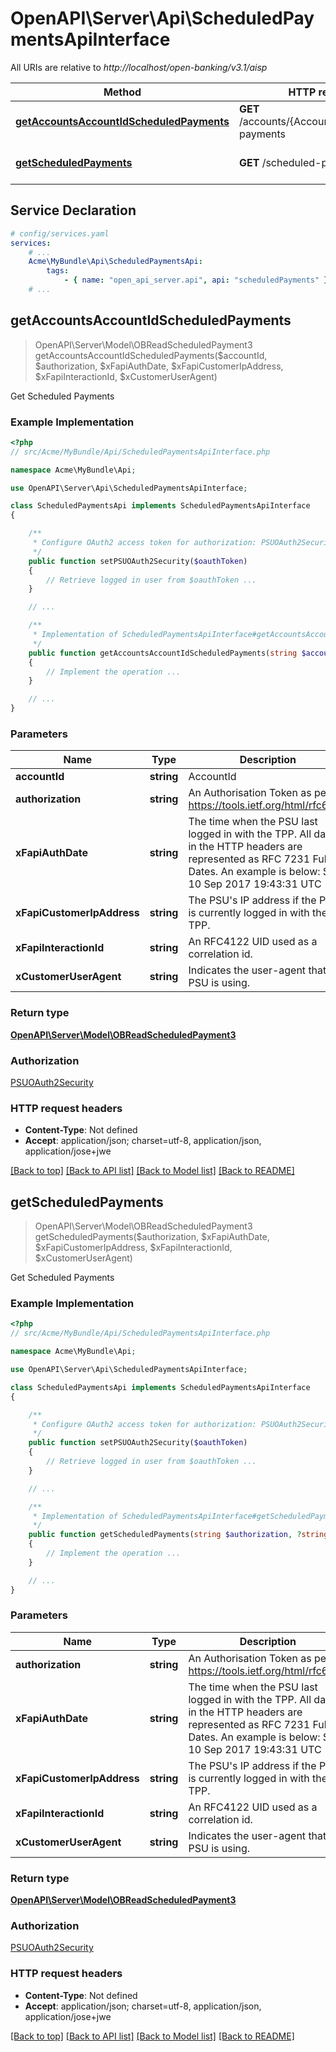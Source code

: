 # OpenAPI\Server\Api\ScheduledPaymentsApiInterface

All URIs are relative to *http://localhost/open-banking/v3.1/aisp*

Method | HTTP request | Description
------------- | ------------- | -------------
[**getAccountsAccountIdScheduledPayments**](ScheduledPaymentsApiInterface.md#getAccountsAccountIdScheduledPayments) | **GET** /accounts/{AccountId}/scheduled-payments | Get Scheduled Payments
[**getScheduledPayments**](ScheduledPaymentsApiInterface.md#getScheduledPayments) | **GET** /scheduled-payments | Get Scheduled Payments


## Service Declaration
```yaml
# config/services.yaml
services:
    # ...
    Acme\MyBundle\Api\ScheduledPaymentsApi:
        tags:
            - { name: "open_api_server.api", api: "scheduledPayments" }
    # ...
```

## **getAccountsAccountIdScheduledPayments**
> OpenAPI\Server\Model\OBReadScheduledPayment3 getAccountsAccountIdScheduledPayments($accountId, $authorization, $xFapiAuthDate, $xFapiCustomerIpAddress, $xFapiInteractionId, $xCustomerUserAgent)

Get Scheduled Payments

### Example Implementation
```php
<?php
// src/Acme/MyBundle/Api/ScheduledPaymentsApiInterface.php

namespace Acme\MyBundle\Api;

use OpenAPI\Server\Api\ScheduledPaymentsApiInterface;

class ScheduledPaymentsApi implements ScheduledPaymentsApiInterface
{

    /**
     * Configure OAuth2 access token for authorization: PSUOAuth2Security
     */
    public function setPSUOAuth2Security($oauthToken)
    {
        // Retrieve logged in user from $oauthToken ...
    }

    // ...

    /**
     * Implementation of ScheduledPaymentsApiInterface#getAccountsAccountIdScheduledPayments
     */
    public function getAccountsAccountIdScheduledPayments(string $accountId, string $authorization, ?string $xFapiAuthDate, ?string $xFapiCustomerIpAddress, ?string $xFapiInteractionId, ?string $xCustomerUserAgent, int &$responseCode, array &$responseHeaders): array|object|null
    {
        // Implement the operation ...
    }

    // ...
}
```

### Parameters

Name | Type | Description  | Notes
------------- | ------------- | ------------- | -------------
 **accountId** | **string**| AccountId |
 **authorization** | **string**| An Authorisation Token as per https://tools.ietf.org/html/rfc6750 |
 **xFapiAuthDate** | **string**| The time when the PSU last logged in with the TPP.  All dates in the HTTP headers are represented as RFC 7231 Full Dates. An example is below:  Sun, 10 Sep 2017 19:43:31 UTC | [optional]
 **xFapiCustomerIpAddress** | **string**| The PSU&#39;s IP address if the PSU is currently logged in with the TPP. | [optional]
 **xFapiInteractionId** | **string**| An RFC4122 UID used as a correlation id. | [optional]
 **xCustomerUserAgent** | **string**| Indicates the user-agent that the PSU is using. | [optional]

### Return type

[**OpenAPI\Server\Model\OBReadScheduledPayment3**](../Model/OBReadScheduledPayment3.md)

### Authorization

[PSUOAuth2Security](../../README.md#PSUOAuth2Security)

### HTTP request headers

 - **Content-Type**: Not defined
 - **Accept**: application/json; charset=utf-8, application/json, application/jose+jwe

[[Back to top]](#) [[Back to API list]](../../README.md#documentation-for-api-endpoints) [[Back to Model list]](../../README.md#documentation-for-models) [[Back to README]](../../README.md)

## **getScheduledPayments**
> OpenAPI\Server\Model\OBReadScheduledPayment3 getScheduledPayments($authorization, $xFapiAuthDate, $xFapiCustomerIpAddress, $xFapiInteractionId, $xCustomerUserAgent)

Get Scheduled Payments

### Example Implementation
```php
<?php
// src/Acme/MyBundle/Api/ScheduledPaymentsApiInterface.php

namespace Acme\MyBundle\Api;

use OpenAPI\Server\Api\ScheduledPaymentsApiInterface;

class ScheduledPaymentsApi implements ScheduledPaymentsApiInterface
{

    /**
     * Configure OAuth2 access token for authorization: PSUOAuth2Security
     */
    public function setPSUOAuth2Security($oauthToken)
    {
        // Retrieve logged in user from $oauthToken ...
    }

    // ...

    /**
     * Implementation of ScheduledPaymentsApiInterface#getScheduledPayments
     */
    public function getScheduledPayments(string $authorization, ?string $xFapiAuthDate, ?string $xFapiCustomerIpAddress, ?string $xFapiInteractionId, ?string $xCustomerUserAgent, int &$responseCode, array &$responseHeaders): array|object|null
    {
        // Implement the operation ...
    }

    // ...
}
```

### Parameters

Name | Type | Description  | Notes
------------- | ------------- | ------------- | -------------
 **authorization** | **string**| An Authorisation Token as per https://tools.ietf.org/html/rfc6750 |
 **xFapiAuthDate** | **string**| The time when the PSU last logged in with the TPP.  All dates in the HTTP headers are represented as RFC 7231 Full Dates. An example is below:  Sun, 10 Sep 2017 19:43:31 UTC | [optional]
 **xFapiCustomerIpAddress** | **string**| The PSU&#39;s IP address if the PSU is currently logged in with the TPP. | [optional]
 **xFapiInteractionId** | **string**| An RFC4122 UID used as a correlation id. | [optional]
 **xCustomerUserAgent** | **string**| Indicates the user-agent that the PSU is using. | [optional]

### Return type

[**OpenAPI\Server\Model\OBReadScheduledPayment3**](../Model/OBReadScheduledPayment3.md)

### Authorization

[PSUOAuth2Security](../../README.md#PSUOAuth2Security)

### HTTP request headers

 - **Content-Type**: Not defined
 - **Accept**: application/json; charset=utf-8, application/json, application/jose+jwe

[[Back to top]](#) [[Back to API list]](../../README.md#documentation-for-api-endpoints) [[Back to Model list]](../../README.md#documentation-for-models) [[Back to README]](../../README.md)

